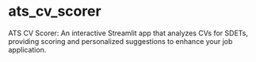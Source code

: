 # ats_cv_scorer
ATS CV Scorer: An interactive Streamlit app that analyzes CVs for SDETs, providing scoring and personalized suggestions to enhance your job application.
